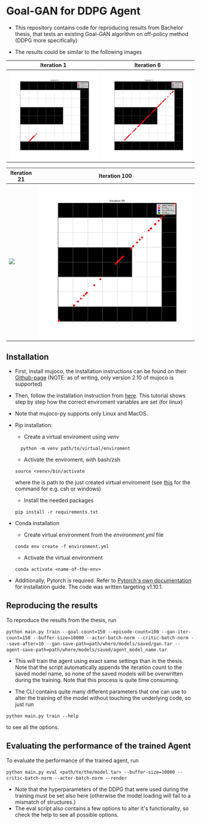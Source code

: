 # Goal-GAN for DDPG Agent

- This repository contains code for reproducing results from Bachelor thesis, that tests
an existing Goal-GAN algorithm on off-policy method (DDPG more specifically)

- The results could be similar to the following images

| Iteration 1    | Iteration 6    |
| -------------- | -------------- |
| ![](./images/goals_iter_0.svg)   | ![](./images/goals_iter_5.svg)|

| Iteration 21   | Iteration 100   |
| -------------- | -------------- |
| ![](./images/goals_iter_21.svg)   | ![](./images/goals_iter_99.svg)|



## Installation
- First, install mujoco, the installation instructions can be found on their [Github-page](https://github.com/openai/mujoco-py) (NOTE: as of writing, only version 2.10 of mujoco is supported)
- Then, follow the installation instruction from [here](https://github.com/geyang/jaynes-starter-kit/tree/master/07_supercloud_setup). This tutorial shows step by step how the correct enviroment variables are set (for linux)
- Note that mujoco-py supports only Linux and MacOS.

- Pip installation:
  - Create a virtual enviroment using _venv_
  ```shell
    python -m venv path/to/virtual/enviroment
  ```
  - Activate the enviroment, with bash/zsh
  ```shell
  source <venv>/bin/activate
  ```
  where the <venv> is path to the just created virtual enviroment
   (see [this](https://docs.python.org/3/library/venv.html) for the command for e.g. csh or windows)
  - Install the needed packages
  ```shell
  pip install -r requirements.txt
  ```
- Conda installation
  - Create virtual environment from the _environment.yml_ file
  ```shell
  conda env create -f environment.yml
  ```
  - Activate the virtual environment
  ```shell
  conda activate <name-of-the-env>
  ```
- Additionally, Pytorch is required. Refer to [Pytorch's own documentation](https://pytorch.org/get-started/locally/) for installation guide. The code was written targeting v1.10.1.

## Reproducing the results
To reproduce the results from the thesis, run
```shell
python main.py train --goal-count=150 --episode-count=100 --gan-iter-count=150 --buffer-size=10000 --actor-batch-norm --critic-batch-norm --save-after=10 --gan-save-path=path/where/models/saved/gan.tar --agent-save-path=path/where/models/saved/agent_model_name.tar
```
- This will train the agent using exact same settings than in the thesis. Note that the script automatically appends the iteration count to the saved model name, so none of the saved models will be overwritten during the training. Note that this process is quite time consuming.


- The CLI contains quite many different parameters that one can use to alter the training of the model without touching the underlying code, so just run
```shell
python main.py train --help
```
to see all the options.

## Evaluating the performance of the trained Agent
To evaluate the performance of the trained agent, run
```shell
python main.py eval <path/to/the/model.tar> --buffer-size=10000 --critic-batch-norm --actor-batch-norm --render  
```
- Note that the hyperparameters of the DDPG that were used during the training must be set also here (otherwise the model loading will fail to a mismatch of structures.)
- The eval script also contains a few options to alter it's functionality, so check the help to see all possible options.
